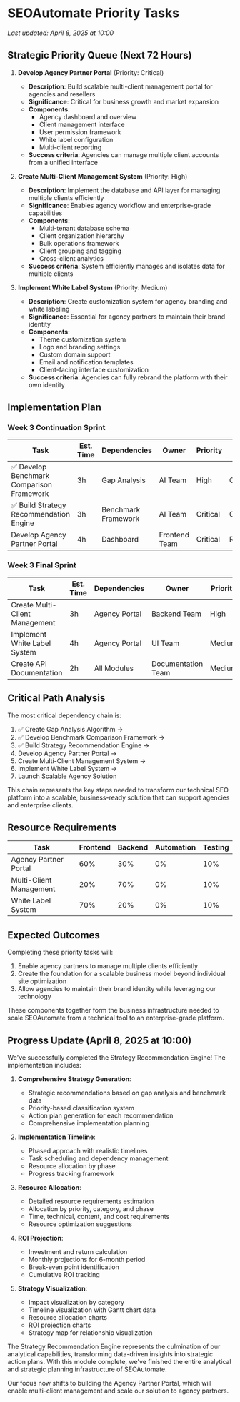# SEOAutomate Priority Tasks

*Last updated: April 8, 2025 at 10:00*

## Strategic Priority Queue (Next 72 Hours)

1. **Develop Agency Partner Portal** (Priority: Critical)
   - **Description**: Build scalable multi-client management portal for agencies and resellers
   - **Significance**: Critical for business growth and market expansion
   - **Components**:
     - Agency dashboard and overview
     - Client management interface
     - User permission framework
     - White label configuration
     - Multi-client reporting
   - **Success criteria**: Agencies can manage multiple client accounts from a unified interface

2. **Create Multi-Client Management System** (Priority: High)
   - **Description**: Implement the database and API layer for managing multiple clients efficiently
   - **Significance**: Enables agency workflow and enterprise-grade capabilities
   - **Components**:
     - Multi-tenant database schema
     - Client organization hierarchy
     - Bulk operations framework
     - Client grouping and tagging
     - Cross-client analytics
   - **Success criteria**: System efficiently manages and isolates data for multiple clients

3. **Implement White Label System** (Priority: Medium)
   - **Description**: Create customization system for agency branding and white labeling
   - **Significance**: Essential for agency partners to maintain their brand identity
   - **Components**:
     - Theme customization system
     - Logo and branding settings
     - Custom domain support
     - Email and notification templates
     - Client-facing interface customization
   - **Success criteria**: Agencies can fully rebrand the platform with their own identity

## Implementation Plan

### Week 3 Continuation Sprint
| Task | Est. Time | Dependencies | Owner | Priority | Status |
|------|-----------|--------------|-------|----------|--------|
| ✅ Develop Benchmark Comparison Framework | 3h | Gap Analysis | AI Team | High | Completed |
| ✅ Build Strategy Recommendation Engine | 3h | Benchmark Framework | AI Team | Critical | Completed |
| Develop Agency Partner Portal | 4h | Dashboard | Frontend Team | Critical | Ready |

### Week 3 Final Sprint
| Task | Est. Time | Dependencies | Owner | Priority |
|------|-----------|--------------|-------|----------|
| Create Multi-Client Management | 3h | Agency Portal | Backend Team | High |
| Implement White Label System | 4h | Agency Portal | UI Team | Medium |
| Create API Documentation | 2h | All Modules | Documentation Team | Medium |

## Critical Path Analysis

The most critical dependency chain is:
1. ✅ Create Gap Analysis Algorithm → 
2. ✅ Develop Benchmark Comparison Framework →
3. ✅ Build Strategy Recommendation Engine →
4. Develop Agency Partner Portal →
5. Create Multi-Client Management System →
6. Implement White Label System →
7. Launch Scalable Agency Solution

This chain represents the key steps needed to transform our technical SEO platform into a scalable, business-ready solution that can support agencies and enterprise clients.

## Resource Requirements

| Task | Frontend | Backend | Automation | Testing |
|------|----------|---------|------------|---------|
| Agency Partner Portal | 60% | 30% | 0% | 10% |
| Multi-Client Management | 20% | 70% | 0% | 10% |
| White Label System | 70% | 20% | 0% | 10% |

## Expected Outcomes

Completing these priority tasks will:

1. Enable agency partners to manage multiple clients efficiently
2. Create the foundation for a scalable business model beyond individual site optimization
3. Allow agencies to maintain their brand identity while leveraging our technology

These components together form the business infrastructure needed to scale SEOAutomate from a technical tool to an enterprise-grade platform.

## Progress Update (April 8, 2025 at 10:00)

We've successfully completed the Strategy Recommendation Engine! The implementation includes:

1. **Comprehensive Strategy Generation**:
   - Strategic recommendations based on gap analysis and benchmark data
   - Priority-based classification system
   - Action plan generation for each recommendation
   - Comprehensive implementation planning

2. **Implementation Timeline**:
   - Phased approach with realistic timelines
   - Task scheduling and dependency management
   - Resource allocation by phase
   - Progress tracking framework

3. **Resource Allocation**:
   - Detailed resource requirements estimation
   - Allocation by priority, category, and phase
   - Time, technical, content, and cost requirements
   - Resource optimization suggestions

4. **ROI Projection**:
   - Investment and return calculation
   - Monthly projections for 6-month period
   - Break-even point identification
   - Cumulative ROI tracking

5. **Strategy Visualization**:
   - Impact visualization by category
   - Timeline visualization with Gantt chart data
   - Resource allocation charts
   - ROI projection charts
   - Strategy map for relationship visualization

The Strategy Recommendation Engine represents the culmination of our analytical capabilities, transforming data-driven insights into strategic action plans. With this module complete, we've finished the entire analytical and strategic planning infrastructure of SEOAutomate.

Our focus now shifts to building the Agency Partner Portal, which will enable multi-client management and scale our solution to agency partners.
